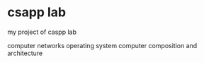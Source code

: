# csapp lab
my project of caspp lab

computer networks
operating system
computer composition and architecture
